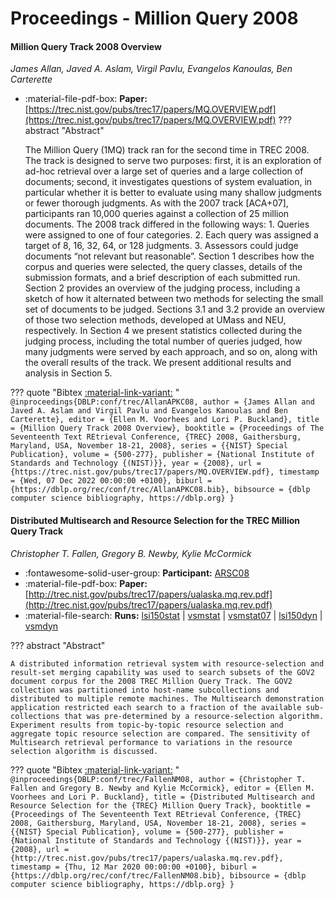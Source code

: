 # Proceedings - Million Query 2008 

#### Million Query Track 2008 Overview

_James Allan, Javed A. Aslam, Virgil Pavlu, Evangelos Kanoulas, Ben Carterette_

- :material-file-pdf-box: **Paper:** [https://trec.nist.gov/pubs/trec17/papers/MQ.OVERVIEW.pdf](https://trec.nist.gov/pubs/trec17/papers/MQ.OVERVIEW.pdf)
??? abstract "Abstract"
	
	The Million Query (1MQ) track ran for the second time in TREC 2008. The track is designed to serve two purposes: first, it is an exploration of ad-hoc retrieval over a large set of queries and a large collection of documents; second, it investigates questions of system evaluation, in particular whether it is better to evaluate using many shallow judgments or fewer thorough judgments. As with the 2007 track [ACA+07], participants ran 10,000 queries against a collection of 25 million documents. The 2008 track differed in the following ways: 1. Queries were assigned to one of four categories. 2. Each query was assigned a target of 8, 16, 32, 64, or 128 judgments. 3. Assessors could judge documents “not relevant but reasonable”. Section 1 describes how the corpus and queries were selected, the query classes, details of the submission formats, and a brief description of each submitted run. Section 2 provides an overview of the judging process, including a sketch of how it alternated between two methods for selecting the small set of documents to be judged. Sections 3.1 and 3.2 provide an overview of those two selection methods, developed at UMass and NEU, respectively. In Section 4 we present statistics collected during the judging process, including the total number of queries judged, how many judgments were served by each approach, and so on, along with the overall results of the track. We present additional results and analysis in Section 5.
	

??? quote "Bibtex [:material-link-variant:](https://dblp.org/rec/conf/trec/AllanAPKC08.bib) "
	```
	@inproceedings{DBLP:conf/trec/AllanAPKC08,
		author = {James Allan and Javed A. Aslam and Virgil Pavlu and Evangelos Kanoulas and Ben Carterette},
		editor = {Ellen M. Voorhees and Lori P. Buckland},
		title = {Million Query Track 2008 Overview},
		booktitle = {Proceedings of The Seventeenth Text REtrieval Conference, {TREC} 2008, Gaithersburg, Maryland, USA, November 18-21, 2008},
		series = {{NIST} Special Publication},
		volume = {500-277},
		publisher = {National Institute of Standards and Technology {(NIST)}},
		year = {2008},
		url = {https://trec.nist.gov/pubs/trec17/papers/MQ.OVERVIEW.pdf},
		timestamp = {Wed, 07 Dec 2022 00:00:00 +0100},
		biburl = {https://dblp.org/rec/conf/trec/AllanAPKC08.bib},
		bibsource = {dblp computer science bibliography, https://dblp.org}
	}
	```

#### Distributed Multisearch and Resource Selection for the TREC Million  Query Track

_Christopher T. Fallen, Gregory B. Newby, Kylie McCormick_

- :fontawesome-solid-user-group: **Participant:** [ARSC08](./participants.md#arsc08)
- :material-file-pdf-box: **Paper:** [http://trec.nist.gov/pubs/trec17/papers/ualaska.mq.rev.pdf](http://trec.nist.gov/pubs/trec17/papers/ualaska.mq.rev.pdf)
- :material-file-search: **Runs:** [lsi150stat](./runs.md#lsi150stat) | [vsmstat](./runs.md#vsmstat) | [vsmstat07](./runs.md#vsmstat07) | [lsi150dyn](./runs.md#lsi150dyn) | [vsmdyn](./runs.md#vsmdyn)

??? abstract "Abstract"
	
	A distributed information retrieval system with resource-selection and result-set merging capability was used to search subsets of the GOV2 document corpus for the 2008 TREC Million Query Track. The GOV2 collection was partitioned into host-name subcollections and distributed to multiple remote machines. The Multisearch demonstration application restricted each search to a fraction of the available sub-collections that was pre-determined by a resource-selection algorithm. Experiment results from topic-by-topic resource selection and aggregate topic resource selection are compared. The sensitivity of Multisearch retrieval performance to variations in the resource selection algorithm is discussed.
	

??? quote "Bibtex [:material-link-variant:](https://dblp.org/rec/conf/trec/FallenNM08.bib) "
	```
	@inproceedings{DBLP:conf/trec/FallenNM08,
		author = {Christopher T. Fallen and Gregory B. Newby and Kylie McCormick},
		editor = {Ellen M. Voorhees and Lori P. Buckland},
		title = {Distributed Multisearch and Resource Selection for the {TREC} Million Query Track},
		booktitle = {Proceedings of The Seventeenth Text REtrieval Conference, {TREC} 2008, Gaithersburg, Maryland, USA, November 18-21, 2008},
		series = {{NIST} Special Publication},
		volume = {500-277},
		publisher = {National Institute of Standards and Technology {(NIST)}},
		year = {2008},
		url = {http://trec.nist.gov/pubs/trec17/papers/ualaska.mq.rev.pdf},
		timestamp = {Thu, 12 Mar 2020 00:00:00 +0100},
		biburl = {https://dblp.org/rec/conf/trec/FallenNM08.bib},
		bibsource = {dblp computer science bibliography, https://dblp.org}
	}
	```

